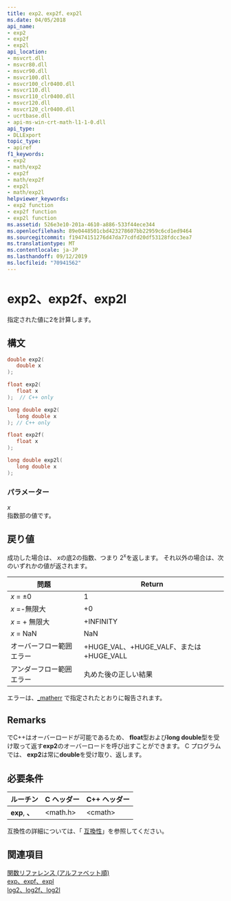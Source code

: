 ```yaml
---
title: exp2、exp2f、exp2l
ms.date: 04/05/2018
api_name:
- exp2
- exp2f
- exp2l
api_location:
- msvcrt.dll
- msvcr80.dll
- msvcr90.dll
- msvcr100.dll
- msvcr100_clr0400.dll
- msvcr110.dll
- msvcr110_clr0400.dll
- msvcr120.dll
- msvcr120_clr0400.dll
- ucrtbase.dll
- api-ms-win-crt-math-l1-1-0.dll
api_type:
- DLLExport
topic_type:
- apiref
f1_keywords:
- exp2
- math/exp2
- exp2f
- math/exp2f
- exp2l
- math/exp2l
helpviewer_keywords:
- exp2 function
- exp2f function
- exp2l function
ms.assetid: 526e3e10-201a-4610-a886-533f44ece344
ms.openlocfilehash: 89e0448501cbd423278607bb22959c6cd1ed9464
ms.sourcegitcommit: f19474151276d47da77cdfd20df53128fdcc3ea7
ms.translationtype: MT
ms.contentlocale: ja-JP
ms.lasthandoff: 09/12/2019
ms.locfileid: "70941562"
---
```

# <a name="exp2-exp2f-exp2l"></a>exp2、exp2f、exp2l

指定された値に2を計算します。

## <a name="syntax"></a>構文

```C
double exp2(
   double x
);

float exp2(
   float x
);  // C++ only

long double exp2(
   long double x
); // C++ only

float exp2f(
   float x
);

long double exp2l(
   long double x
);
```

### <a name="parameters"></a>パラメーター

*x*<br/>
指数部の値です。

## <a name="return-value"></a>戻り値

成功した場合は、 *x*の底2の指数、つまり 2<sup>x</sup>を返します。 それ以外の場合は、次のいずれかの値が返されます。

|問題|Return|
|-----------|------------|
|*x* = ±0|1|
|*x* =-無限大|+0|
|*x* = + 無限大|+INFINITY|
|*x* = NaN|NaN|
|オーバーフロー範囲エラー|+HUGE_VAL、+HUGE_VALF、または +HUGE_VALL|
|アンダーフロー範囲エラー|丸めた後の正しい結果|

エラーは、[_matherr](matherr.md) で指定されたとおりに報告されます。

## <a name="remarks"></a>Remarks

でC++はオーバーロードが可能であるため、 **float**型および**long double**型を受け取って返す**exp2**のオーバーロードを呼び出すことができます。 C プログラムでは、 **exp2**は常に**double**を受け取り、返します。

## <a name="requirements"></a>必要条件

|ルーチン|C ヘッダー|C++ ヘッダー|
|-------------|--------------|------------------|
|**exp**, **、**|\<math.h>|\<cmath>|

互換性の詳細については、「 [互換性](../../c-runtime-library/compatibility.md)」を参照してください。

## <a name="see-also"></a>関連項目

[関数リファレンス (アルファベット順)](crt-alphabetical-function-reference.md)<br/>
[exp、expf、expl](exp-expf.md)<br/>
[log2、log2f、log2l](log2-log2f-log2l.md)<br/>
